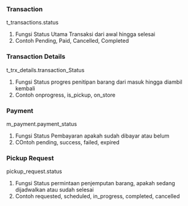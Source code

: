 ### Transaction

t_transactions.status

1. Fungsi
   Status Utama Transaksi dari awal hingga selesai
2. Contoh
   Pending, Paid, Cancelled, Completed

### Transaction Details

t_trx_details.transaction_Status

1. Fungsi
   Status progres penitipan barang dari masuk hingga diambil kembali
2. Contoh
   onprogress, is_pickup, on_store

### Payment

m_payment.payment_status

1. Fungsi
   Status Pembayaran apakah sudah dibayar atau belum
2. COntoh
   pending, success, failed, expired

### Pickup Request

pickup_request.status

1. Fungsi
   Status permintaan penjemputan barang, apakah sedang dijadwalkan atau sudah selesai
2. Contoh
   requested, scheduled, in_progress, completed, cancelled

